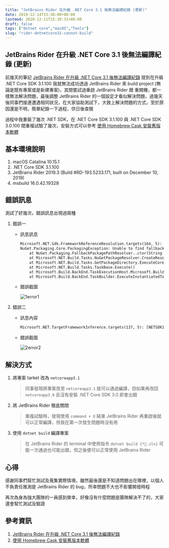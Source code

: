 ```yaml
---
title: "JetBrains Rider 在升級 .NET Core 3.1 後無法編譯紀錄 (更新)"
date: 2019-12-14T15:30:00+08:00
lastmod: 2020-12-11T15:30:31+08:00
draft: false
tags: ["dotnet core","macOS","Tools"]
slug: "rider-dotnetcore31-cannot-build"
---
```


## JetBrains Rider 在升級 .NET Core 3.1 後無法編譯紀錄 (更新)

前幾天的筆記 [JetBrains Rider 在升級 .NET Core 3.1 後無法編譯紀錄](/rider-dotnetcore3-cannot-build) 提到在升級 .NET Core SDK 3.1.100 我就無法成功透過 JetBrains Rider 來 build project (無論是既有專案或是新建專案)，其間嘗試過重啟 JetBrains Rider 跟 重開機，都一樣無法解決問題，最後調整 JetBrains Rider 的一個設定才看似解決問題，過幾天後同事們接連遭遇相同狀況，在大家協助測試下，大致上解決問題的方式，至於原因還是不明，簡單紀錄一下過程，供日後查閱

過程中我重裝了幾次 .NET SDK，在 .NET Core SDK 3.1.100 與 .NET Core SDK 3.0.100 間重複試驗了幾次，安裝方式可以參考 [使用 Homebrew Cask 安裝舊版本軟體](/homebrew-cask-install-older-version)

## 基本環境說明

1. macOS Catalina 10.15.1
2. .NET Core SDK 3.1.100
3. JetBrains Rider 2019.3 (Build #RD-193.5233.171, built on December 10, 2019)
4. msbuild 16.0.42.19328

## 錯誤訊息

測試了好幾次，錯誤訊息出現過兩種

1. 錯誤一

    - 訊息訊息

        ```txt
        Microsoft.NET.Sdk.FrameworkReferenceResolution.targets(164, 5): [MSB4018] The "GetPackageDirectory" task failed unexpectedly.
        NuGet.Packaging.Core.PackagingException: Unable to find fallback package folder '/usr/local/share/dotnet/sdk/NuGetFallbackFolder'.
            at NuGet.Packaging.FallbackPackagePathResolver..ctor(String userPackageFolder, IEnumerable`1 fallbackPackageFolders)
            at Microsoft.NET.Build.Tasks.NuGetPackageResolver.CreateResolver(IEnumerable`1 packageFolders)
            at Microsoft.NET.Build.Tasks.GetPackageDirectory.ExecuteCore()
            at Microsoft.NET.Build.Tasks.TaskBase.Execute()
            at Microsoft.Build.BackEnd.TaskExecutionHost.Microsoft.Build.BackEnd.ITaskExecutionHost.Execute()
            at Microsoft.Build.BackEnd.TaskBuilder.ExecuteInstantiatedTask(ITaskExecutionHost taskExecutionHost, TaskLoggingContext taskLoggingContext, TaskHost taskHost, ItemBucket bucket, TaskExecutionMode howToExecuteTask)
        ```

    - 錯誤截圖

        ![1error1](https://user-images.githubusercontent.com/3851540/70845881-e4bcf700-1e8e-11ea-9952-e55c77c0d783.png)

2. 錯誤二

    - 訊息內容
  
        ```txt
        Microsoft.NET.TargetFrameworkInference.targets(137, 5): [NETSDK1045] 目前的 .NET SDK 不支援以 .NET Core 3.0 作為目標。請以 .NET Core 2.1 或更低版本作為目標，或是使用支援 .NET Core 3.0 的 .NET SDK 版本。
        ```

    - 錯誤截圖

        ![2error2](https://user-images.githubusercontent.com/3851540/70845882-e5558d80-1e8e-11ea-9239-d142f20d40e7.png)

## 解決方式

1. 將專案 tarket 改為 `netcoreapp3.1`

    > 同事發現將專案改至 `netcoreapp3.1` 就可以通過編譯，但如果再改回 `netcoreapp3.0` 且沒有安裝 .NET Core SDK 3.0 即會出錯

2. 將 JetBrains Rider 徹底關閉

    > 重複試驗時，發現使用 `command + Q` 結束 JetBrains Rider 再重啟後就可以正常編譯，但我在第一次發生問題時沒有用

3. 使用 `dotnet build` 編譯專案

    > 在 JetBrains Rider 的 terminal 中使用指令 `dotnet build {*.sln}` 可能一次通過也可能出錯，但之後便可以正常使用 JetBrains Rider

## 心得

感謝同事們幫忙測試及蒐集實際情境，雖然最後還是不知道問題出在哪裡，以個人不負責任推測是 JetBrains Rider 的 bug，所幸問題不大也不影響開發時程

再次為身為強大團隊的一員感到榮幸，好像沒有什麼問題是團隊解決不了的，大家還會幫忙測試及驗證

## 參考資訊

1. [JetBrains Rider 在升級 .NET Core 3.1 後無法編譯紀錄](/rider-dotnetcore3-cannot-build)
2. [使用 Homebrew Cask 安裝舊版本軟體](/homebrew-cask-install-older-version)
